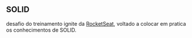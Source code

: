 ## SOLID

desafio do treinamento ignite da [RocketSeat](https://www.rocketseat.com.br), voltado a colocar em pratica os conhecimentos de SOLID.
